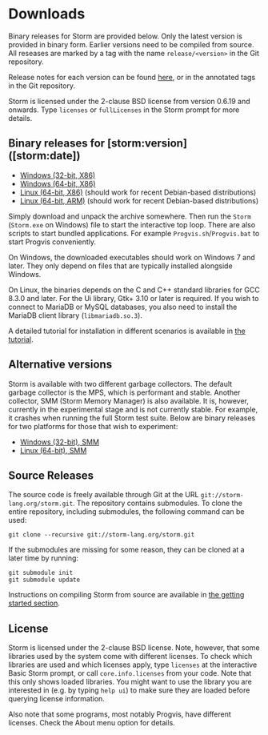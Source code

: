 Downloads
===========

Binary releases for Storm are provided below. Only the latest version is provided in binary form.
Earlier versions need to be compiled from source. All reseases are marked by a tag with the name
`release/<version>` in the Git repository.

Release notes for each version can be found [here](md:/Downloads/Release_Notes), or in the
annotated tags in the Git repository.

Storm is licensed under the 2-clause BSD license from version 0.6.19 and onwards. Type `licenses` or
`fullLicenses` in the Storm prompt for more details.


Binary releases for [storm:version] \([storm:date]\)
--------------------------

- [Windows (32-bit, X86)](/storm_mps_win32.zip)
- [Windows (64-bit, X86)](/storm_mps_win64.zip)
- [Linux (64-bit, X86)](/storm_mps_amd64.tar.gz) (should work for recent Debian-based distributions)
- [Linux (64-bit, ARM)](/storm_mps_arm64.tar.gz) (should work for recent Debian-based distributions)


Simply download and unpack the archive somewhere. Then run the `Storm` (`Storm.exe` on Windows) file
to start the interactive top loop. There are also scripts to start bundled applications. For example
`Progvis.sh`/`Progvis.bat` to start Progvis conveniently.

On Windows, the downloaded executables should work on Windows 7 and later. They only depend on files
that are typically installed alongside Windows.

On Linux, the binaries depends on the C and C++ standard libraries for GCC 8.3.0 and later. For the
Ui library, Gtk+ 3.10 or later is required. If you wish to connect to MariaDB or MySQL databases,
you also need to install the MariaDB client library (`libmariadb.so.3`).

A detailed tutorial for installation in different scenarios is available in
[the tutorial](md:/Getting_Started/Installing_Storm).


Alternative versions
--------------------

Storm is available with two different garbage collectors. The default garbage collector is the MPS,
which is performant and stable. Another collector, SMM (Storm Memory Manager) is also available. It
is, however, currently in the experimental stage and is not currently stable. For example, it
crashes when running the full Storm test suite. Below are binary releases for two platforms for
those that wish to experiment:

- [Windows (32-bit), SMM](/storm_smm_win32.zip)
- [Linux (64-bit), SMM](/storm_smm_amd64.tar.gz)


Source Releases
---------------

The source code is freely available through Git at the URL `git://storm-lang.org/storm.git`. The
repository contains submodules. To clone the entire repository, including submodules, the following
command can be used:

```
git clone --recursive git://storm-lang.org/storm.git
```

If the submodules are missing for some reason, they can be cloned at a later time by running:

```
git submodule init
git submodule update
```

Instructions on compiling Storm from source are available in [the getting started
section](md:/Getting_Started/Developing_in_Storm/Compile_from_Source).


License
--------

Storm is licensed under the 2-clause BSD license. Note, however, that some libraries used by the
system come with different licenses. To check which libraries are used and which licenses apply,
type `licenses` at the interactive Basic Storm prompt, or call `core.info.licenses` from your code.
Note that this only shows loaded libraries. You might want to use the library you are interested in
(e.g. by typing `help ui`) to make sure they are loaded before querying license information.

Also note that some programs, most notably Progvis, have different licenses. Check the About menu
option for details.
